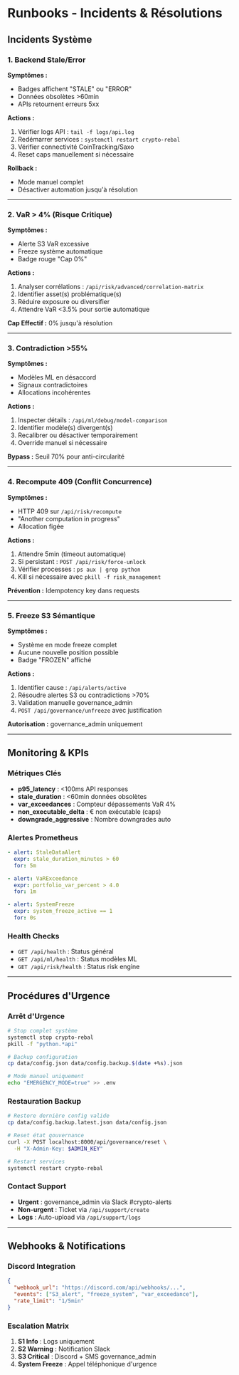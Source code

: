# Runbooks - Incidents & Résolutions

## Incidents Système

### 1. Backend Stale/Error

**Symptômes :**
- Badges affichent "STALE" ou "ERROR"
- Données obsolètes >60min
- APIs retournent erreurs 5xx

**Actions :**
1. Vérifier logs API : `tail -f logs/api.log`
2. Redémarrer services : `systemctl restart crypto-rebal`
3. Vérifier connectivité CoinTracking/Saxo
4. Reset caps manuellement si nécessaire

**Rollback :**
- Mode manuel complet
- Désactiver automation jusqu'à résolution

---

### 2. VaR > 4% (Risque Critique)

**Symptômes :**
- Alerte S3 VaR excessive
- Freeze système automatique
- Badge rouge "Cap 0%"

**Actions :**
1. Analyser corrélations : `/api/risk/advanced/correlation-matrix`
2. Identifier asset(s) problématique(s)
3. Réduire exposure ou diversifier
4. Attendre VaR <3.5% pour sortie automatique

**Cap Effectif :** 0% jusqu'à résolution

---

### 3. Contradiction >55%

**Symptômes :**
- Modèles ML en désaccord
- Signaux contradictoires
- Allocations incohérentes

**Actions :**
1. Inspecter détails : `/api/ml/debug/model-comparison`
2. Identifier modèle(s) divergent(s)
3. Recalibrer ou désactiver temporairement
4. Override manuel si nécessaire

**Bypass :** Seuil 70% pour anti-circularité

---

### 4. Recompute 409 (Conflit Concurrence)

**Symptômes :**
- HTTP 409 sur `/api/risk/recompute`
- "Another computation in progress"
- Allocation figée

**Actions :**
1. Attendre 5min (timeout automatique)
2. Si persistant : `POST /api/risk/force-unlock`
3. Vérifier processes : `ps aux | grep python`
4. Kill si nécessaire avec `pkill -f risk_management`

**Prévention :** Idempotency key dans requests

---

### 5. Freeze S3 Sémantique

**Symptômes :**
- Système en mode freeze complet
- Aucune nouvelle position possible
- Badge "FROZEN" affiché

**Actions :**
1. Identifier cause : `/api/alerts/active`
2. Résoudre alertes S3 ou contradictions >70%
3. Validation manuelle governance_admin
4. `POST /api/governance/unfreeze` avec justification

**Autorisation :** governance_admin uniquement

---

## Monitoring & KPIs

### Métriques Clés
- **p95_latency** : <100ms API responses
- **stale_duration** : <60min données obsolètes
- **var_exceedances** : Compteur dépassements VaR 4%
- **non_executable_delta** : € non exécutable (caps)
- **downgrade_aggressive** : Nombre downgrades auto

### Alertes Prometheus
```yaml
- alert: StaleDataAlert
  expr: stale_duration_minutes > 60
  for: 5m

- alert: VaRExceedance
  expr: portfolio_var_percent > 4.0
  for: 1m

- alert: SystemFreeze
  expr: system_freeze_active == 1
  for: 0s
```

### Health Checks
- `GET /api/health` : Status général
- `GET /api/ml/health` : Status modèles ML
- `GET /api/risk/health` : Status risk engine

---

## Procédures d'Urgence

### Arrêt d'Urgence
```bash
# Stop complet système
systemctl stop crypto-rebal
pkill -f "python.*api"

# Backup configuration
cp data/config.json data/config.backup.$(date +%s).json

# Mode manuel uniquement
echo "EMERGENCY_MODE=true" >> .env
```

### Restauration Backup
```bash
# Restore dernière config valide
cp data/config.backup.latest.json data/config.json

# Reset état gouvernance
curl -X POST localhost:8000/api/governance/reset \
  -H "X-Admin-Key: $ADMIN_KEY"

# Restart services
systemctl restart crypto-rebal
```

### Contact Support
- **Urgent** : governance_admin via Slack #crypto-alerts
- **Non-urgent** : Ticket via `/api/support/create`
- **Logs** : Auto-upload via `/api/support/logs`

---

## Webhooks & Notifications

### Discord Integration
```json
{
  "webhook_url": "https://discord.com/api/webhooks/...",
  "events": ["S3_alert", "freeze_system", "var_exceedance"],
  "rate_limit": "1/5min"
}
```

### Escalation Matrix
1. **S1 Info** : Logs uniquement
2. **S2 Warning** : Notification Slack
3. **S3 Critical** : Discord + SMS governance_admin
4. **System Freeze** : Appel téléphonique d'urgence